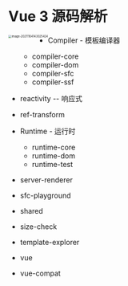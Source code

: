 # Vue 3 源码解析

<img src="https://i.loli.net/2021/11/04/j3GnDxzHvVaJu7g.png" alt="image-20211104143025424" style="zoom:40%;float:left;" />



+ Compiler - 模板编译器
  + compiler-core
  + compiler-dom
  + compiler-sfc
  + compiler-ssf

+ reactivity -- 响应式
+ ref-transform
+ Runtime - 运行时
  + runtime-core
  + runtime-dom
  + runtime-test
+ server-renderer
+ sfc-playground
+ shared
+ size-check
+ template-explorer
+ vue
+ vue-compat

